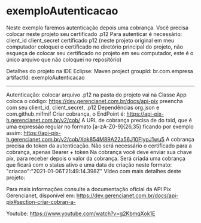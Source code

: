 # exemploAutenticacao

Neste exemplo faremos autenticação depois uma cobrança.
Você precisa colocar neste projeto seu certificado .p12
Para autenticar é necessário:
client_id 
client_secret
certificado p12 (neste projeto original em meu computador coloquei o certificado no diretório principal do projeto, não esqueça de colocar seu certificado no projeto em seu computador, este é o único arquivo que não coloquei no repositório)

Detalhes do projeto na IDE Eclipse:
Maven project 
groupId: br.com.empresa 
artifactId: exemploAutenticacao

---------------------------------
Autenticação: colocar arquivo .p12 na pasta do projeto 
vai na Classe App 
coloca o código: https://dev.gerencianet.com.br/docs/api-pix  <exemplo Java>
preencha com seu client_id, client_secret, .p12 
Dependências org.json e com.github.mifmif
Criar cobrança, o EndPoint é: https://api-pix-h.gerencianet.com.br/v2/cob/ 
A URL de cobrança precisa de do txid, que é uma expressão regular no formato [a-zA-Z0-9]{26,35} ficando por exemplo assim: 
https://api-pix-h.gerencianet.com.br/v2/cob/Xqk854M89A22a56J10FlypJ1wu5 
A cobrança precisa do token da autenticação. Não será necessário o certificado para a cobrança, apenas Bearer + token 
Na cobrança você deve enviar sua chave pix, para receber depois o valor da cobrança.
Será criada uma cobrança que ficará com o status ativo e uma data de criação neste formato: "criacao":"2021-01-06T21:49:14.398Z"
Vídeo com mais detalhes deste projeto:

Para mais informações consulte a documentação oficial da API Pix Gerencianet, disponível em: https://dev.gerencianet.com.br/docs/api-pix#section-criar-cobran-a-

Youtube: https://www.youtube.com/watch?v=g2KbmqXok1E
